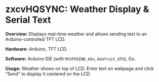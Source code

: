 # zxcvHQSYNC: Weather Display & Serial Text

**Overview:** Displays real-time weather and allows sending text to an Arduino-controlled TFT LCD.

**Hardware:** Arduino, TFT LCD.

**Software:** Arduino IDE (with `MCUFRIEND_kbv`, `Adafruit_GFX`), Go.


**Usage:** Weather shows on top of LCD. Enter text on webpage and click "Send" to display it centered on the LCD.

